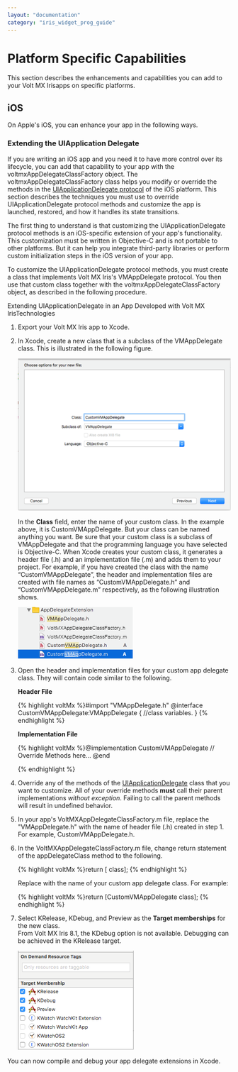 ```yaml
---
layout: "documentation"
category: "iris_widget_prog_guide"
---
```

                              


Platform Specific Capabilities
==============================

This section describes the enhancements and capabilities you can add to your Volt MX Irisapps on specific platforms.

iOS
---

On Apple's iOS, you can enhance your app in the following ways.

### Extending the UIApplication Delegate

If you are writing an iOS app and you need it to have more control over its lifecycle, you can add that capability to your app with the voltmxAppDelegateClassFactory object. The voltmxAppDelegateClassFactory class helps you modify or override the methods in the [UIApplicationDelegate protocol](https://developer.apple.com/library/ios/documentation/UIKit/Reference/UIApplicationDelegate_Protocol/) of the iOS platform. This section describes the techniques you must use to override UIApplicationDelegate protocol methods and customize the app is launched, restored, and how it handles its state transitions.

The first thing to understand is that customizing the UIApplicationDelegate protocol methods is an iOS-specific extension of your app's functionality. This customization must be written in Objective-C and is not portable to other platforms. But it can help you integrate third-party libraries or perform custom initialization steps in the iOS version of your app.

To customize the UIApplicationDelegate protocol methods, you must create a class that implements Volt MX Iris's VMAppDelegate protocol. You then use that custom class together with the voltmxAppDelegateClassFactory object, as described in the following procedure.

Extending UIApplicationDelegate in an App Developed with Volt MX IrisTechnologies

1.  Export your Volt MX Iris app to Xcode.
2.  In Xcode, create a new class that is a subclass of the VMAppDelegate class. This is illustrated in the following figure.
    
    ![](Resources/Images/CreateVMAppDelegateSubclass.png)
    
    In the **Class** field, enter the name of your custom class. In the example above, it is CustomVMAppDelegate. But your class can be named anything you want. Be sure that your custom class is a subclass of VMAppDelegate and that the programming language you have selected is Objective-C. When Xcode creates your custom class, it generates a header file (.h) and an implementation file (.m) and adds them to your project. For example, if you have created the class with the name “CustomVMAppDelegate”, the header and implementation files are created with file names as “CustomVMAppDelegate.h” and “CustomVMAppDelegate.m” respectively, as the following illustration shows.
    
    ![](Resources/Images/AppDelegateExtensionFiles.png)
    
3.  Open the header and implementation files for your custom app delegate class. They will contain code similar to the following.
    
    **Header File**
    
    {% highlight voltMx %}#import "VMAppDelegate.h"
    @interface CustomVMAppDelegate:VMAppDelegate 
    { 
    	//class variables. 
    }
    {% endhighlight %}
    
    **Implementation File**
    
    {% highlight voltMx %}@implementation CustomVMAppDelegate 
    	// Override Methods here...
    @end
    
    {% endhighlight %}
    
4.  Override any of the methods of the [UIApplicationDelegate](https://developer.apple.com/library/ios/documentation/UIKit/Reference/UIApplicationDelegate_Protocol/) class that you want to customize. All of your override methods **must** call their parent implementations _without exception_. Failing to call the parent methods will result in undefined behavior.
5.  In your app's VoltMXAppDelegateClassFactory.m file, replace the "VMAppDelegate.h" with the name of header file (.h) created in step 1. For example, CustomVMAppDelegate.h.
6.  In the VoltMXAppDelegateClassFactory.m file, change return statement of the appDelegateClass method to the following.
    
    {% highlight voltMx %}return [<CustomDelegate> class];
    {% endhighlight %}
    
    Replace <CustomDelegate> with the name of your custom app delegate class. For example:
    
    {% highlight voltMx %}return [CustomVMAppDelegate class];
    {% endhighlight %}
    
7.  Select KRelease, KDebug, and Preview as the **Target memberships** for the new class.  
    From Volt MX Iris 8.1, the KDebug option is not available. Debugging can be achieved in the KRelease target.  
    
    ![](Resources/Images/TargetMembership2.png)
    

You can now compile and debug your app delegate extensions in Xcode.

